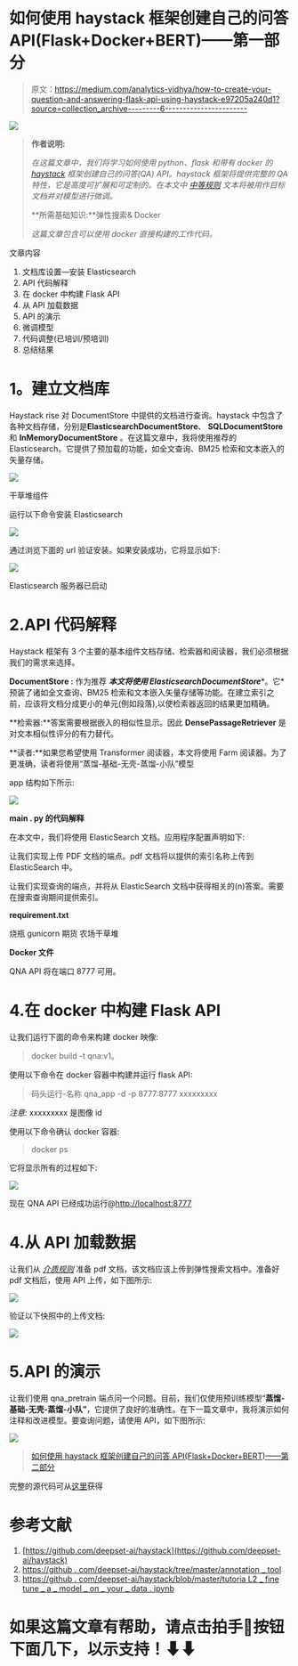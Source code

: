 # 如何使用 haystack 框架创建自己的问答 API(Flask+Docker+BERT)——第一部分

> 原文：<https://medium.com/analytics-vidhya/how-to-create-your-question-and-answering-flask-api-using-haystack-e97205a240d1?source=collection_archive---------6----------------------->

![](img/920afc2ea2854408018232e6c0e53b61.png)

> **作者说明:**
> 
> *在这篇文章中，我们将学习如何使用 python、flask 和带有 docker 的* [*haystack*](https://github.com/deepset-ai/haystack) *框架创建自己的问答(QA) API。haystack 框架将提供完整的 QA 特性，它是高度可扩展和可定制的。在本文中* [*中等规则*](https://policy.medium.com/medium-rules-30e5502c4eb4) *文本将被用作目标文档并对模型进行微调。*
> 
> **所需基础知识:**弹性搜索& Docker
> 
> *这篇文章包含可以使用 docker 直接构建的工作代码。*

文章内容

1.  文档库设置—安装 Elasticsearch
2.  API 代码解释
3.  在 docker 中构建 Flask API
4.  从 API 加载数据
5.  API 的演示
6.  微调模型
7.  代码调整(已培训/预培训)
8.  总结结果

# **1。建立文档库**

Haystack rise 对 DocumentStore 中提供的文档进行查询。haystack 中包含了各种文档存储，分别是**ElasticsearchDocumentStore**、 **SQLDocumentStore** 和 **InMemoryDocumentStore** 。在这篇文章中，我将使用推荐的 Elasticsearch。它提供了预加载的功能，如全文查询、BM25 检索和文本嵌入的矢量存储。

![](img/5f8c298b3af1af5b35209bbb1bdaaac3.png)

干草堆组件

运行以下命令安装 Elasticsearch

![](img/568e025e0f14aad7938ff1651cb444d9.png)

通过浏览下面的 url 验证安装。如果安装成功，它将显示如下:

![](img/964df4507b2fe65409a86fc9a8fdf34e.png)

Elasticsearch 服务器已启动

# 2.API 代码解释

Haystack 框架有 3 个主要的基本组件文档存储、检索器和阅读器，我们必须根据我们的需求来选择。

**DocumentStore :** 作为推荐 ***本文将使用 ElasticsearchDocumentStore****。它*预装了诸如全文查询、BM25 检索和文本嵌入矢量存储等功能。在建立索引之前，应该将文档分成更小的单元(例如段落),以使检索器返回的结果更加精确。

**检索器:**答案需要根据嵌入的相似性显示。因此 **DensePassageRetriever** 是对文本相似性评分的有力替代。

**读者:**如果您希望使用 Transformer 阅读器，本文将使用 Farm 阅读器。为了更准确，读者将使用“蒸馏-基础-无壳-蒸馏-小队”模型

app 结构如下所示:

![](img/25104292ef0b1519f0b9b89096ba5f94.png)

**main . py 的代码解释**

在本文中，我们将使用 ElasticSearch 文档。应用程序配置声明如下:

让我们实现上传 PDF 文档的端点。pdf 文档将以提供的索引名称上传到 ElasticSearch 中。

让我们实现查询的端点，并将从 ElasticSearch 文档中获得相关的(n)答案。需要在搜索查询期间提供索引。

**requirement.txt**

烧瓶
gunicorn
期货
农场干草堆

**Docker 文件**

QNA API 将在端口 8777 可用。

# 4.在 docker 中构建 Flask API

让我们运行下面的命令来构建 docker 映像:

> docker build -t qna:v1。

使用以下命令在 docker 容器中构建并运行 flask API:

> 码头运行-名称 qna_app -d -p 8777:8777 xxxxxxxxx

*注意:* xxxxxxxxx 是图像 id

使用以下命令确认 docker 容器:

> docker ps

它将显示所有的过程如下:

![](img/73ded7561812c1662ded869aadebd7d2.png)

现在 QNA API 已经成功运行@[http://localhost:8777](http://localhost:8777)

# 4.从 API 加载数据

让我们从 [*介质规则*](https://policy.medium.com/medium-rules-30e5502c4eb4) 准备 pdf 文档，该文档应该上传到弹性搜索文档中。准备好 pdf 文档后，使用 API 上传，如下图所示:

![](img/6e8cd2ab201506792cb42458bda10863.png)

验证以下快照中的上传文档:

![](img/f1a3780c7b352e0099f3b98485f720d0.png)

# 5.API 的演示

让我们使用 qna_pretrain 端点问一个问题。目前，我们仅使用预训练模型“**蒸馏-基础-无壳-蒸馏-小队”**，它提供了良好的准确性。在下一篇文章中，我将演示如何注释和改进模型。要查询问题，请使用 API，如下图所示:

![](img/6a4e1aa1efd5be32c65236f2ce753a8b.png)

> [如何使用 haystack 框架创建自己的问答 API(Flask+Docker+BERT)——第二部分](https://kohinoor-soubam.medium.com/how-to-create-your-own-question-and-answering-api-flask-docker-bert-using-haystack-framework-7084208c2e7e)

完整的源代码可从[这里](https://github.com/Kohimax/qna-api)获得

# **参考文献**

1.  [https://github.com/deepset-ai/haystack](https://github.com/deepset-ai/haystack)
2.  [https://github . com/deepset-ai/haystack/tree/master/annotation _ tool](https://github.com/deepset-ai/haystack/tree/master/annotation_tool)
3.  [https://github . com/deepset-ai/haystack/blob/master/tutoria L2 _ fine tune _ a _ model _ on _ your _ data . ipynb](https://github.com/deepset-ai/haystack/blob/master/tutorials/Tutorial2_Finetune_a_model_on_your_data.ipynb)

# 如果这篇文章有帮助，请点击拍手👏按钮下面几下，以示支持！⬇⬇